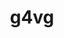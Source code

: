 ---
title: "g4vg"
layout: cache
categories: [package, develop]
meta: {"compilers": ["gcc@11.4.0"], "num_specs": 4, "num_specs_by_stack": {"hep": 4, "root": 4}, "oss": ["ubuntu22.04"], "platforms": ["linux"], "stacks": ["hep", "root"], "targets": ["x86_64_v3"], "versions": ["1.0.4"]}
spec_details: [{"compiler": "gcc@11.4.0", "hash": "3ir4zhujojir5fxtr5ckycowhaaqgzle", "os": "ubuntu22.04", "platform": "linux", "size": "-", "stacks": ["hep", "root"], "target": "x86_64_v3", "variants": ["build_system=cmake", "build_type=Release", "~debug", "generator=make", "~ipo", "+shared"], "versions": ["1.0.4"]}, {"compiler": "gcc@11.4.0", "hash": "ce5aagwdnjlybeykjxnqsok62pdhf27k", "os": "ubuntu22.04", "platform": "linux", "size": "-", "stacks": ["hep", "root"], "target": "x86_64_v3", "variants": ["build_system=cmake", "build_type=Release", "~debug", "generator=make", "~ipo", "+shared"], "versions": ["1.0.4"]}, {"compiler": "gcc@11.4.0", "hash": "pd25gqx6kbkmyqlehq3smot7nwbbcyah", "os": "ubuntu22.04", "platform": "linux", "size": "-", "stacks": ["hep", "root"], "target": "x86_64_v3", "variants": ["build_system=cmake", "build_type=Release", "~debug", "generator=make", "~ipo", "+shared"], "versions": ["1.0.4"]}, {"compiler": "gcc@11.4.0", "hash": "pxwavqpvz7mmv532q5g3ghwlb7xckxai", "os": "ubuntu22.04", "platform": "linux", "size": "-", "stacks": ["hep", "root"], "target": "x86_64_v3", "variants": ["build_system=cmake", "build_type=Release", "~debug", "generator=make", "~ipo", "+shared"], "versions": ["1.0.4"]}]
---